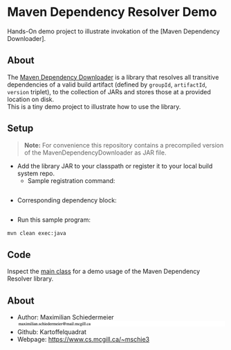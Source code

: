 # Maven Dependency Resolver Demo

Hands-On demo project to illustrate invokation of the [Maven Dependency Downloader].

## About

The [Maven Dependency Downloader]() is a library that resolves all transitive dependencies of a valid build artifact (defined by ```groupId```, ```artifactId```, ```version``` triplet), to the collection of JARs and stores those at a provided location on disk.  
This is a tiny demo project to illustrate how to use the library.

## Setup

 > **Note:** For convenience this repository contains a precompiled version of the MavenDependencyDownloader as JAR file.

 * Add the library JAR to your classpath or register it to your local build system repo.
   * Sample registration command:
```bash
```
   * Corresponding dependency block:  
```xml
```
 * Run this sample program:  
```bash
mvn clean exec:java
```

## Code

Inspect the [main class](...) for a demo usage of the Maven Dependency Resolver library.

## About

 * Author: Maximilian Schiedermeier ![email](email.png)
 * Github: Kartoffelquadrat
 * Webpage: https://www.cs.mcgill.ca/~mschie3
